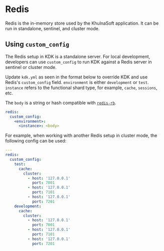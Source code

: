 # Redis

Redis is the in-memory store used by the KhulnaSoft application. It can be run in
standalone, sentinel, and cluster mode.

## Using `custom_config`

The Redis setup in KDK is a standalone server. For local development, developers
can use `custom_config` to run KDK against a Redis server in sentinel or cluster
mode.

Update `kdk.yml` as seen in the format below to override KDK and use Redis's `custom_config` field.
`environment` is either `development` or `test`. `instance` refers to the
functional shard type, for example, `cache`, `sessions`, etc.

The `body` is a string or hash compatible with [`redis-rb`](https://github.com/redis/redis-rb/tree/v4.8.0).

```yaml
redis:
  custom_config:
    <environment>:
      <instance>: <body>
```

For example, when working with another Redis setup in cluster mode, the
following config can be used:

```yaml
---
redis:
  custom_config:
    test:
      cache:
        cluster:
          - host: '127.0.0.1'
            port: 7001
          - host: '127.0.0.1'
            port: 7101
          - host: '127.0.0.1'
            port: 7201
    development:
      cache:
        cluster:
          - host: '127.0.0.1'
            port: 7001
          - host: '127.0.0.1'
            port: 7101
          - host: '127.0.0.1'
            port: 7201
```
